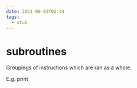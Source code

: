 ```yaml
---
date: 2021-08-03T02:44
tags: 
  - stub
---
```


# subroutines

Groupings of instructions which are ran as a whole.

E.g. print
